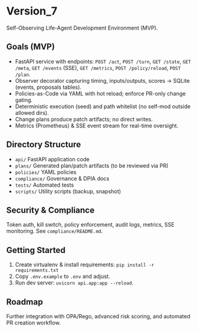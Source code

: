 # Version_7

Self-Observing Life-Agent Development Environment (MVP).

## Goals (MVP)
- FastAPI service with endpoints: `POST /act`, `POST /turn`, `GET /state`, `GET /meta`, `GET /events` (SSE), `GET /metrics`, `POST /policy/reload`, `POST /plan`.
- Observer decorator capturing timing, inputs/outputs, scores -> SQLite (events, proposals tables).
- Policies-as-Code via YAML with hot reload; enforce PR-only change gating.
- Deterministic execution (seed) and path whitelist (no self-mod outside allowed dirs).
- Change plans produce patch artifacts; no direct writes.
- Metrics (Prometheus) & SSE event stream for real-time oversight.

## Directory Structure
- `api/` FastAPI application code
- `plans/` Generated plan/patch artifacts (to be reviewed via PR)
- `policies/` YAML policies
- `compliance/` Governance & DPIA docs
- `tests/` Automated tests
- `scripts/` Utility scripts (backup, snapshot)

## Security & Compliance
Token auth, kill switch, policy enforcement, audit logs, metrics, SSE monitoring. See `compliance/README.md`.

## Getting Started
1. Create virtualenv & install requirements: `pip install -r requirements.txt`
2. Copy `.env.example` to `.env` and adjust.
3. Run dev server: `uvicorn api.app:app --reload`.

## Roadmap
Further integration with OPA/Rego, advanced risk scoring, and automated PR creation workflow.

